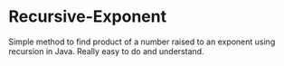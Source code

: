 # Recursive-Exponent
Simple method to find product of a number raised to an exponent using recursion in Java.
Really easy to do and understand. 
